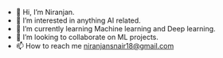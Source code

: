 - 👋 Hi, I’m Niranjan.
- 👀 I’m interested in anything AI related.
- 🌱 I’m currently learning Machine learning and Deep learning.
- 💞️ I’m looking to collaborate on ML projects.
- 📫 How to reach me niranjansnair18@gmail.com

<!---
codeguy186/codeguy186 is a ✨ special ✨ repository because its `README.md` (this file) appears on your GitHub profile.
You can click the Preview link to take a look at your changes.
--->
